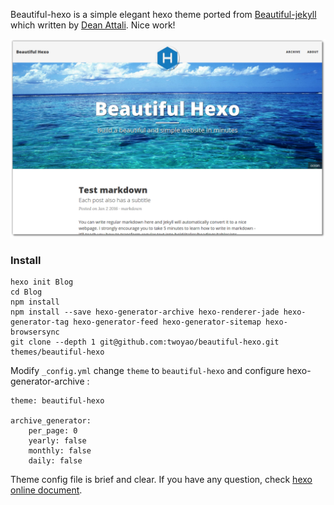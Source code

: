 
Beautiful-hexo is a simple elegant hexo theme ported from [Beautiful-jekyll](http://deanattali.com/beautiful-jekyll) which written by [Dean Attali](http://deanattali.com/aboutme). Nice work!

![hexo-preview](/images/hexo-preview.png)

### Install

```
hexo init Blog 
cd Blog 
npm install
npm install --save hexo-generator-archive hexo-renderer-jade hexo-generator-tag hexo-generator-feed hexo-generator-sitemap hexo-browsersync 
git clone --depth 1 git@github.com:twoyao/beautiful-hexo.git themes/beautiful-hexo
```


Modify `_config.yml` change `theme` to `beautiful-hexo` and configure hexo-generator-archive :

```
theme: beautiful-hexo

archive_generator:
    per_page: 0
    yearly: false
    monthly: false
    daily: false
```

Theme config file is brief and clear. 
If you have any question, check [hexo online document](https://hexo.io/).
